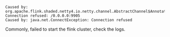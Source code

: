 ```
Caused by: org.apache.flink.shaded.netty4.io.netty.channel.AbstractChannel$AnnotatedConnectException: Connection refused: /0.0.0.0:9905
Caused by: java.net.ConnectException: Connection refused
```

Commonly, failed to start the flink cluster, check the logs.

